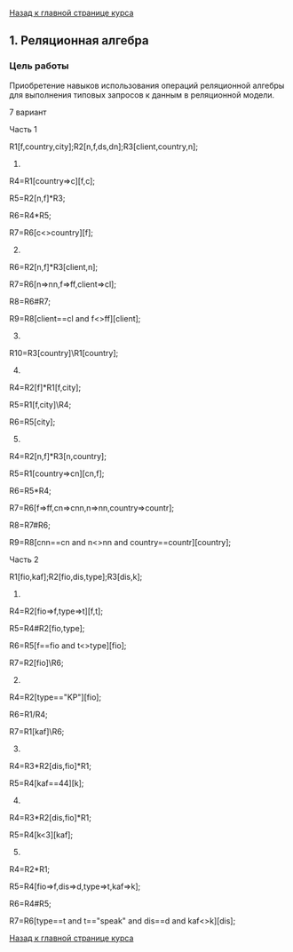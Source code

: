 [Назад к главной странице курса](https://github.com/db-course/syllabus)

## 1. Реляционная алгебра

### Цель работы

Приобретение навыков использования операций реляционной алгебры для выполнения типовых запросов к данным в реляционной модели.

 7 вариант

Часть 1

R1[f,country,city];R2[n,f,ds,dn];R3[client,country,n];

1.

R4=R1[country=>c][f,c];

R5=R2[n,f]*R3;

R6=R4*R5;

R7=R6[c<>country][f];

2.

R6=R2[n,f]*R3[client,n];

R7=R6[n=>nn,f=>ff,client=>cl];

R8=R6#R7;

R9=R8[client==cl and f<>ff][client];

3.

R10=R3[country]\R1[country];

4.

R4=R2[f]*R1[f,city];

R5=R1[f,city]\R4;

R6=R5[city];

5.

R4=R2[n,f]*R3[n,country];

R5=R1[country=>cn][cn,f];

R6=R5*R4;

R7=R6[f=>ff,cn=>cnn,n=>nn,country=>countr];

R8=R7#R6;

R9=R8[cnn==cn and  n<>nn and country==countr][country];

Часть 2

R1[fio,kaf];R2[fio,dis,type];R3[dis,k];

1.

R4=R2[fio=>f,type=>t][f,t];

R5=R4#R2[fio,type];

R6=R5[f==fio and t<>type][fio];

R7=R2[fio]\R6;

2.

R4=R2[type=="KP"][fio];

R6=R1/R4;

R7=R1[kaf]\R6;

3.

R4=R3*R2[dis,fio]*R1;

R5=R4[kaf==44][k];

4.

R4=R3*R2[dis,fio]*R1;

R5=R4[k<3][kaf];

5.

R4=R2*R1;

R5=R4[fio=>f,dis=>d,type=>t,kaf=>k];

R6=R4#R5;

R7=R6[type==t and t=="speak" and dis==d and kaf<>k][dis];

[Назад к главной странице курса](https://github.com/db-course/syllabus)
